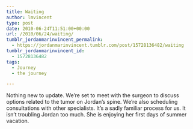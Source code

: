 ```yaml
---
title: Waiting
author: lmvincent
type: post
date: 2010-06-24T11:51:00+00:00
url: /2010/06/24/waiting/
tumblr_jordanmarinvincent_permalink:
  - https://jordanmarinvincent.tumblr.com/post/15728136482/waiting
tumblr_jordanmarinvincent_id:
  - 15728136482
tags:
  - Journey
  - the journey

---
```

Nothing new to update. We&rsquo;re set to meet with the surgeon to discuss options related to the tumor on Jordan&rsquo;s spine. We&rsquo;re also scheduling consultations with other specialists. It&rsquo;s a sadly familiar process for us. It isn&rsquo;t troubling Jordan too much. She is enjoying her first days of summer vacation.

<div class="blogger-post-footer">
  <img loading="lazy" width="1" height="1" src="https://blogger.googleusercontent.com/tracker/9039099668816362935-6108285470282471057?l=jordansjourney2.blogspot.com" alt="" />
</div>